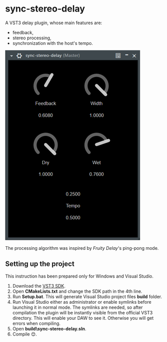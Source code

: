 # sync-stereo-delay

A VST3 delay plugin, whose main features are:
* feedback,
* stereo processing,
* synchronization with the host's tempo.

![](https://raw.githubusercontent.com/marekbobrowski/sync-stereo-delay/master/doc/gui.png)

The processing algorithm was inspired by *Fruity Delay*'s ping-pong mode.

## Setting up the project
This instruction has been prepared only for Windows and Visual Studio.
1. Download the [VST3 SDK](https://new.steinberg.net/developers/).
2. Open **CMakeLists.txt** and change the SDK path in the 4th line.
3. Run **Setup.bat**. This will generate Visual Studio project files **build** folder.
4. Run Visual Studio either as administrator or enable symlinks before launching it in normal mode. The symlinks are needed, so after compilation the plugin will be instantly visible from the official VST3 directory. This will enable your DAW to see it. Otherwise you will get errors when compiling.
5. Open **build\sync-stereo-delay.sln**.
6. Compile 😊.




